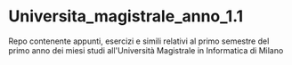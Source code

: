 # Universita_magistrale_anno_1.1
Repo contenente appunti, esercizi e simili relativi al primo semestre del primo anno dei miesi studi all'Università Magistrale in Informatica di Milano
